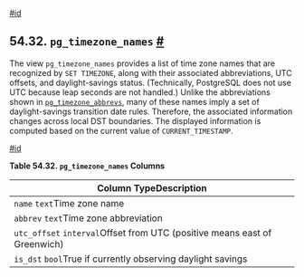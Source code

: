 [#id](#VIEW-PG-TIMEZONE-NAMES)

## 54.32. `pg_timezone_names` [#](#VIEW-PG-TIMEZONE-NAMES)

The view `pg_timezone_names` provides a list of time zone names that are recognized by `SET TIMEZONE`, along with their associated abbreviations, UTC offsets, and daylight-savings status. (Technically, PostgreSQL does not use UTC because leap seconds are not handled.) Unlike the abbreviations shown in [`pg_timezone_abbrevs`](view-pg-timezone-abbrevs), many of these names imply a set of daylight-savings transition date rules. Therefore, the associated information changes across local DST boundaries. The displayed information is computed based on the current value of `CURRENT_TIMESTAMP`.

[#id](#id-1.10.5.36.4)

**Table 54.32. `pg_timezone_names` Columns**

| Column TypeDescription                                                    |
| ------------------------------------------------------------------------- |
| `name` `text`Time zone name                                               |
| `abbrev` `text`Time zone abbreviation                                     |
| `utc_offset` `interval`Offset from UTC (positive means east of Greenwich) |
| `is_dst` `bool`True if currently observing daylight savings               |
